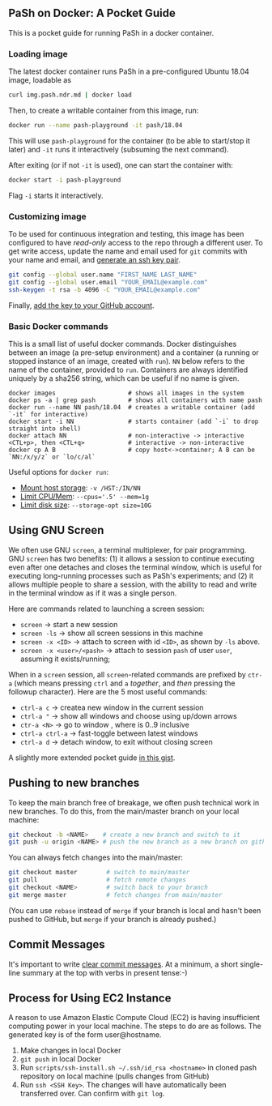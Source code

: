 ## PaSh on Docker: A Pocket Guide

This is a pocket guide for running PaSh in a docker container.

### Loading image

The latest docker container runs PaSh in a pre-configured Ubuntu 18.04 image, loadable as 

```sh
curl img.pash.ndr.md | docker load
```

Then, to create a writable container from this image, run:

```sh
docker run --name pash-playground -it pash/18.04  
```

This will use `pash-playground` for the container (to be able to start/stop it later) and `-it` runs it interactively (subsuming the next command).

After exiting (or if not `-it` is used), one can start the container with:
```sh
docker start -i pash-playground
```

Flag `-i` starts it interactively.

### Customizing image

To be used for continuous integration and testing, this image has been configured to have _read-only_ access to the repo through a different user.
To get write access, update the name and email used for `git` commits with your name and email, and [generate an ssh key pair](https://docs.github.com/en/free-pro-team@latest/github/authenticating-to-github/generating-a-new-ssh-key-and-adding-it-to-the-ssh-agent).

```sh
git config --global user.name "FIRST_NAME LAST_NAME"
git config --global user.email "YOUR_EMAIL@example.com"
ssh-keygen -t rsa -b 4096 -C "YOUR_EMAIL@example.com"
```

Finally, [add the key to your GitHub account](https://docs.github.com/en/free-pro-team@latest/github/authenticating-to-github/adding-a-new-ssh-key-to-your-github-account).

### Basic Docker commands

This is a small list of useful docker commands. Docker distinguishes between an image (a pre-setup environment) and a container (a running or stopped instance of an image, created with `run`). `NN` below refers to the name of the container, provided to `run`. Containers are always identified uniquely by a sha256 string, which can be useful if no name is given.

```
docker images                    # shows all images in the system
docker ps -a | grep pash         # shows all containers with name pash
docker run --name NN pash/18.04  # creates a writable container (add `-it` for interactive)
docker start -i NN               # starts container (add `-i` to drop straight into shell)
docker attach NN                 # non-interactive -> interactive
<CTL+p>, then <CTL+q>            # interactive -> non-interactive
docker cp A B                    # copy host<->container; A B can be `NN:/x/y/z` or `lo/c/al`
```

Useful options for `docker run`:
* [Mount host storage](https://docs.docker.com/storage/bind-mounts/): `-v /HST:/IN/NN`
* [Limit CPU/Mem](https://docs.docker.com/config/containers/resource_constraints/): `--cpus='.5' --mem=1g`
* [Limit disk size](https://docs.docker.com/engine/reference/commandline/run/#set-storage-driver-options-per-container): `--storage-opt size=10G`

## Using GNU Screen

We often use GNU `screen`, a terminal multiplexer, for pair programming. GNU `screen` has two benefits: (1) it allows a session to continue executing even after one detaches and closes the terminal window, which is useful for executing long-running processes such as PaSh's experiments; and (2) it allows multiple people to share a session, with the ability to read and write in the terminal window as if it was a single person.

Here are commands related to launching a screen session:
* `screen`                   -> start a new session
* `screen -ls`               -> show all screen sessions in this machine
* `screen -x <ID>`           -> attach to screen with id `<ID>`, as shown by `-ls` above.
* `screen -x <user>/<pash>`  -> attach to session `pash` of user `user`, assuming it exists/running; 

When in a `screen` session, all `screen`-related commands are prefixed by `ctr-a` (which means pressing `ctrl` and `a` _together_, and _then_ pressing the followup character). Here are the 5 most useful commands:
* `ctrl-a c`                 -> create­a new window in the current session
* `ctrl-a "`                 -> show all windows and choose using up/down arrows
* `ctr-a <N>`                -> go to window <N>, where <N> is 0..9 inclusive
* `ctrl-a ctrl-a`            -> fast-toggle between latest windows
* `ctrl-a d`                 -> detach window, to exit without closing screen

A slightly more extended pocket guide [in this gist](https://gist.github.com/nvasilakis/826e4f88d0e0dba2adf4df4834cb9394).

## Pushing to new branches

To keep the main branch free of breakage, we often push technical work in new branches. To do this, from the main/master branch on your local machine:

```sh
git checkout -b <NAME>    # create a new branch and switch to it
git push -u origin <NAME> # push the new branch as a new branch on github
```

You can always fetch changes into the main/master:

```sh
git checkout master        # switch to main/master
git pull                   # fetch remote changes
git checkout <NAME>        # switch back to your branch
git merge master           # fetch changes from main/master
```

(You can use `rebase` instead of `merge` if your branch is local and hasn't been pushed to GitHub, but `merge` if your branch is already pushed.)

## Commit Messages

It's important to write [clear commit messages](https://tbaggery.com/2008/04/19/a-note-about-git-commit-messages.html).
At a minimum, a short single-line summary at the top with verbs in present tense:-)

## Process for Using EC2 Instance 

A reason to use Amazon Elastic Compute Cloud (EC2) is having insufficient computing power in your local machine. The steps to do are as follows. The generated key is of the form user@hostname.

1. Make changes in local Docker
2. `git push` in local Docker
3. Run `scripts/ssh-install.sh ~/.ssh/id_rsa <hostname>` in cloned pash repository on local machine (pulls changes from GitHub)
4. Run `ssh <SSH Key>`. The changes will have automatically been transferred over. Can confirm with `git log`.
